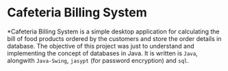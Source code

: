 # Cafeteria Billing System

*Cafeteria Billing System is a simple desktop application for calculating the bill of food products ordered by the customers and store the order details in database. The objective of this project was just to understand and implementing the concept of databases in Java. It is written is `Java`, alongwith `Java-Swing`, `jasypt` (for password encryption) and `sql`. 